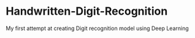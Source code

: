 # Handwritten-Digit-Recognition
My first attempt at creating Digit recognition model using Deep Learning
